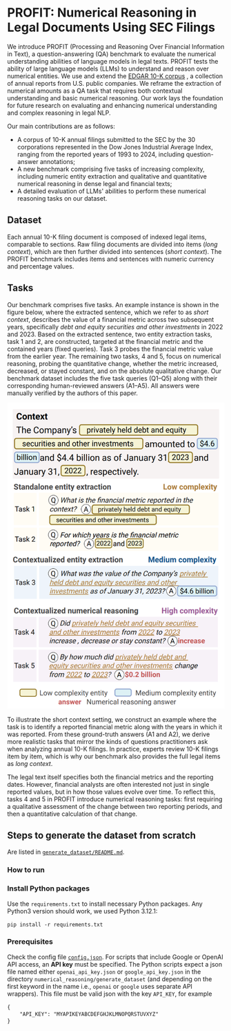 # PROFIT: Numerical Reasoning in Legal Documents Using SEC Filings

We introduce PROFIT (Processing and Reasoning Over Financial Information in Text), a question-answering (QA) benchmark to evaluate the numerical understanding abilities of language models in legal texts. PROFIT tests the ability of large language models (LLMs) to understand and reason over numerical entities. We use and extend the [EDGAR 10-K corpus](https://github.com/lefterisloukas/edgar-crawler) , a collection of annual reports from U.S. public companies. We reframe the extraction of numerical amounts as a QA task that requires both contextual understanding and basic numerical reasoning. Our work lays the foundation for future research on evaluating and enhancing numerical understanding and complex reasoning in legal NLP.

Our main contributions are as follows: 
- A corpus of 10-K annual filings submitted to the SEC by the 30 corporations represented in the Dow Jones Industrial Average Index, ranging from the reported years of 1993 to 2024, including question-answer annotations;
- A new benchmark comprising five tasks of increasing complexity, including numeric entity extraction and qualitative and quantitative numerical reasoning in dense legal and financial texts;
- A detailed evaluation of LLMs' abilities to perform these numerical reasoning tasks on our dataset.  

## Dataset

Each annual 10-K filing document is composed of indexed legal items, comparable to sections. Raw filing documents are divided into items (*long context*), which are then further divided into sentences (*short context*). The PROFIT benchmark includes items and sentences with numeric currency and percentage values.

## Tasks

Our benchmark comprises five tasks. An example instance is shown in the figure below, where the extracted sentence, which we refer to as *short context*, describes the value of a financial metric across two subsequent years, specifically *debt and equity securities and other investments* in 2022 and 2023. Based on the extracted sentence, two entity extraction tasks, task 1 and 2, are constructed, targeted at the financial metric and the contained years (fixed queries). Task 3 probes the financial metric value from the earlier year. The remaining two tasks, 4 and 5, focus on numerical reasoning, probing the quantitative change, whether the metric increased, decreased, or stayed constant, and on the absolute qualitative change. Our benchmark dataset includes the five task queries (Q1–Q5) along with their corresponding human-reviewed answers (A1–A5). All answers were manually verified by the authors of this paper.

![Five tasks probing numerical reasoning](figs/numerical_reasoning_example.png)

To illustrate the short context setting, we construct an example where the task is to identify a reported financial metric along with the years in which it was reported. From these ground-truth answers (A1 and A2), we derive more realistic tasks that mirror the kinds of questions practitioners ask when analyzing annual 10-K filings. In practice, experts review 10-K filings item by item, which is why our benchmark also provides the full legal items as *long context*.

The legal text itself specifies both the financial metrics and the reporting dates. However, financial analysts are often interested not just in single reported values, but in how those values evolve over time. To reflect this, tasks 4 and 5 in PROFIT introduce numerical reasoning tasks: first requiring a qualitative assessment of the change between two reporting periods, and then a quantitative calculation of that change.

## Steps to generate the dataset from scratch

Are listed in [`generate_dataset/README.md`](generate_dataset/README.md).

### How to run

### Install Python packages

Use the `requirements.txt` to install necessary Python packages. Any Python3 version should work, we used Python 3.12.1:

```
pip install -r requirements.txt
```

### Prerequisites

Check the config file [`config.json`](generate_dataset/config.json). For scripts that include Google or OpenAI API access, an **API key** must be specified. The Python scripts expect a json file named either `openai_api_key.json` or `google_api_key.json` in the directory `numerical_reasoning/generate_dataset` (and depending on the first keyword in the name i.e., `openai` or `google` uses separate API wrappers). This file must be valid json with the key `API_KEY`, for example

```
{
    "API_KEY": "MYAPIKEYABCDEFGHJKLMNOPQRSTUVXYZ"
}
```

